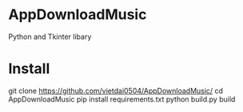 # AppDownloadMusic
Python and Tkinter libary
# Install
git clone https://github.com/vietdai0504/AppDownloadMusic/
cd AppDownloadMusic
pip install requirements.txt
python build.py build
